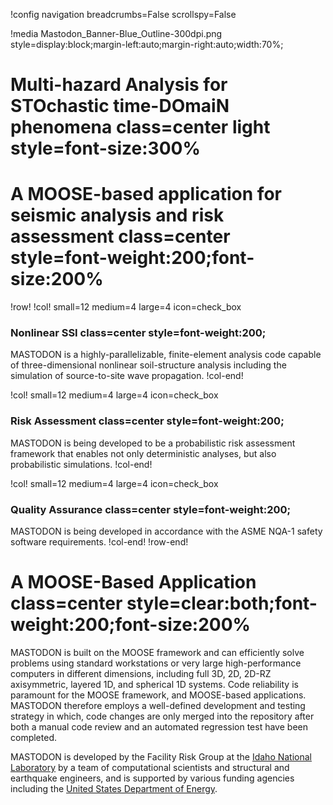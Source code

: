 !config navigation breadcrumbs=False scrollspy=False

!media Mastodon_Banner-Blue_Outline-300dpi.png style=display:block;margin-left:auto;margin-right:auto;width:70%;

# Multi-hazard Analysis for STOchastic time-DOmaiN phenomena class=center light style=font-size:300%

# A MOOSE-based application for seismic analysis and risk assessment class=center style=font-weight:200;font-size:200%


!row!
!col! small=12 medium=4 large=4 icon=check_box
### Nonlinear SSI class=center style=font-weight:200;

MASTODON is a highly-parallelizable, finite-element analysis code capable of three-dimensional
nonlinear soil-structure analysis including the simulation of source-to-site wave propagation.
!col-end!

!col! small=12 medium=4 large=4 icon=check_box
### Risk Assessment class=center style=font-weight:200;

MASTODON is being developed to be a probabilistic risk assessment framework that enables not only
deterministic analyses, but also probabilistic simulations.
!col-end!

!col! small=12 medium=4 large=4 icon=check_box
### Quality Assurance class=center style=font-weight:200;

MASTODON is being developed in accordance with the ASME NQA-1 safety software requirements.
!col-end!
!row-end!

# A MOOSE-Based Application class=center style=clear:both;font-weight:200;font-size:200%

MASTODON is built on the MOOSE framework and can efficiently solve problems using standard
workstations or very large high-performance computers in different dimensions, including full 3D, 2D,
2D-RZ axisymmetric, layered 1D, and spherical 1D systems. Code reliability is paramount for the MOOSE
framework, and MOOSE-based applications. MASTODON therefore employs a well-defined development and
testing strategy in which, code changes are only merged into the repository after both a manual code
review and an automated regression test have been completed.

MASTODON is developed by the Facility Risk Group at the [Idaho National Laboratory](http://inl.gov) by a team of computational scientists and structural and earthquake engineers, and is supported by various funding agencies including the [United States Department of Energy](http://energy.gov).
